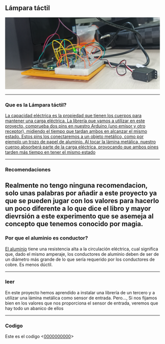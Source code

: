 ## Lámpara táctil 

![](https://github.com/Samael696/arduino/blob/main/IMG_20220126_123946.jpg?raw=true)


--------

### Que es la Lámpara táctil?

[La capacidad eléctrica es la propiedad que tienen los cuerpos para mantener una carga eléctrica. 
La librería que vamos a utilizar en este proyecto, comprueba dos pins en nuestro Arduino (uno emisor y otro receptor), midiendo el tiempo que tardan ambos en 
alcanzar el mismo estado.
Estos pins los conectaremos a un objeto metálico, como por ejemplo un trozo de papel de aluminio.
Al tocar la lámina metálica, nuestro cuerpo absorberá parte de la carga eléctrica, provocando que ambos pines tarden más tiempo en tener el mismo estado](http://informaticajorge2bach.blogspot.com/2017/05/arduino-proyecto-13-lampara-tactil.html)

---------

### Recomendaciones

Realmente no tengo ninguna recomendacion, solo unas palabras por añadir a este proyecto ya que se pueden jugar con los valores para hacerlo un poco diferente
a lo que dice el libro y mayor dievrsión a este experimento que se asemeja al concepto que tenemos conocido por magia.
-------

### Por que el aluminio es conductor?

[El aluminio](https://www.google.com/search?channel=fs&client=ubuntu&q=por+que+el+aluminio+es+conductor) tiene una resistencia alta a la circulación eléctrica, cual significa que, dado el mismo amperaje, los conductores de aluminio deben de ser de un diámetro más grande de lo que sería requerido por los conductores de cobre. Es menos dúctil.

-----

### leer

En este proyecto hemos aprendido a instalar una librería de un tercero y a utilizar una lámina metálica como sensor de entrada. 
Pero…, Si nos fijamos bien en los valores que nos proporciona el sensor de entrada, veremos que hay todo un abanico de ellos


------

### Codigo

Este es el codigo <[0000000000](https://github.com/Samael696/arduino/blob/main/L%C3%A1mpara%20tactil.ino)>







































































